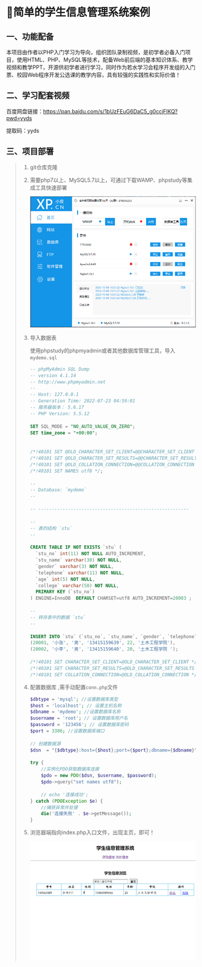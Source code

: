 # 🏁简单的学生信息管理系统案例

## 一、功能配备

​		本项目由作者以PHP入门学习为导向，组织团队录制视频，是初学者必备入门项目，使用HTML、PHP、MySQL等技术，配备Web前后端的基本知识体系、教学视频和教学PPT，开源供初学者进行学习，同时作为若水学习会程序开发组的入门票、校园Web程序开发公选课的教学内容，具有较强的实践性和实际价值！

## 二、学习配套视频

百度网盘链接：https://pan.baidu.com/s/1bUzFEuG6DaC5_g0ccjFlKQ?pwd=yyds 

提取码：yyds

## 三、项目部署

> 1. git仓库克隆 
>
> 2. 需要php7以上、MySQL5.7以上，可通过下载WAMP、phpstudy等集成工具快速部署
>
>    ![1696576165426](./images/1696576165426.jpg)
>
> 3. 导入数据表
>
>    使用phpstudy的phpmyadmin或者其他数据库管理工具，导入`mydemo.sql`
>
>    ```sql
>    -- phpMyAdmin SQL Dump
>    -- version 4.1.14
>    -- http://www.phpmyadmin.net
>    --
>    -- Host: 127.0.0.1
>    -- Generation Time: 2022-07-23 04:59:01
>    -- 服务器版本： 5.6.17
>    -- PHP Version: 5.5.12
>    
>    SET SQL_MODE = "NO_AUTO_VALUE_ON_ZERO";
>    SET time_zone = "+00:00";
>    
>    
>    /*!40101 SET @OLD_CHARACTER_SET_CLIENT=@@CHARACTER_SET_CLIENT */;
>    /*!40101 SET @OLD_CHARACTER_SET_RESULTS=@@CHARACTER_SET_RESULTS */;
>    /*!40101 SET @OLD_COLLATION_CONNECTION=@@COLLATION_CONNECTION */;
>    /*!40101 SET NAMES utf8 */;
>    
>    --
>    -- Database: `mydemo`
>    --
>    
>    -- --------------------------------------------------------
>    
>    --
>    -- 表的结构 `stu`
>    --
>    
>    CREATE TABLE IF NOT EXISTS `stu` (
>      `stu_no` int(11) NOT NULL AUTO_INCREMENT,
>      `stu_name` varchar(30) NOT NULL,
>      `gender` varchar(3) NOT NULL,
>      `telephone` varchar(11) NOT NULL,
>      `age` int(5) NOT NULL,
>      `college` varchar(50) NOT NULL,
>      PRIMARY KEY (`stu_no`)
>    ) ENGINE=InnoDB  DEFAULT CHARSET=utf8 AUTO_INCREMENT=20003 ;
>    
>    --
>    -- 转存表中的数据 `stu`
>    --
>    
>    INSERT INTO `stu` (`stu_no`, `stu_name`, `gender`, `telephone`, `age`, `college`) VALUES
>    (20001, '小张', '男', '13415159639', 22, '土木工程学院'),
>    (20002, '小李', '男', '13415159640', 20, '土木工程学院 ');
>    
>    /*!40101 SET CHARACTER_SET_CLIENT=@OLD_CHARACTER_SET_CLIENT */;
>    /*!40101 SET CHARACTER_SET_RESULTS=@OLD_CHARACTER_SET_RESULTS */;
>    /*!40101 SET COLLATION_CONNECTION=@OLD_COLLATION_CONNECTION */;
>    
>
> 4. 配置数据库 ,需手动配置`conn.php`文件
>
>    ```php
>    $dbtype = 'mysql'; //设置数据库类型
>    $host = 'localhost'; // 设置主机名称
>    $dbname = 'mydemo'; //设置数据库名称
>    $username = 'root'; // 设置数据库用户名
>    $password = '123456'; // 设置数据库密码
>    $port = 3306; //设置数据库端口
>    
>    // 创建数据源
>    $dsn  = "{$dbtype}:host={$host};port={$port};dbname={$dbname}";
>    
>    try {
>        //实例化PDO获取数据库连接
>        $pdo = new PDO($dsn, $username, $password);
>        $pdo->query("set names utf8");
>    
>        // echo '连接成功';
>    } catch (PDOException $e) {
>        //捕获异常并处理
>        die('连接失败' . $e->getMessage());
>    }
>    ```
>
>    
>
> 5. 浏览器端指向index.php入口文件，出现主页，即可！
>
>    ![1696576970608](./images/1696576970608.jpg)

[^备注]:遇到任何问题随时可`issue`我，或者发邮件到`srq13415151737@163.com`



